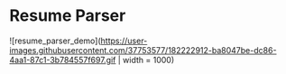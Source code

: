# Resume Parser
![resume_parser_demo](https://user-images.githubusercontent.com/37753577/182222912-ba8047be-dc86-4aa1-87c1-3b784557f697.gif | width = 1000)
